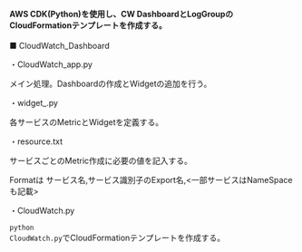 #### AWS CDK(Python)を使用し、CW DashboardとLogGroupのCloudFormationテンプレートを作成する。

■ CloudWatch_Dashboard

・CloudWatch_app.py

  メイン処理。Dashboardの作成とWidgetの追加を行う。
  
・widget_.py

  各サービスのMetricとWidgetを定義する。
  
 ・resource.txt
 
  サービスごとのMetric作成に必要の値を記入する。
  
  Formatは サービス名,サービス識別子のExport名,<一部サービスはNameSpaceも記載>
  
・CloudWatch.py

  <code>python CloudWatch.py</code>でCloudFormationテンプレートを作成する。
